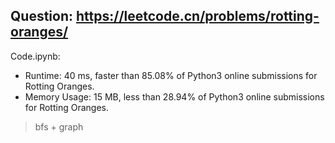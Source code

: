 ## Question: https://leetcode.cn/problems/rotting-oranges/

Code.ipynb:
* Runtime: 40 ms, faster than 85.08% of Python3 online submissions for Rotting Oranges.
* Memory Usage: 15 MB, less than 28.94% of Python3 online submissions for Rotting Oranges.
> bfs + graph 

